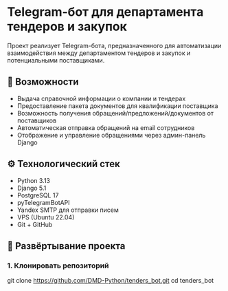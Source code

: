 # Telegram-бот для департамента тендеров и закупок
Проект реализует Telegram-бота, предназначенного для автоматизации взаимодействия между департаментом тендеров и закупок и потенциальными поставщиками.

## 📌 Возможности
- Выдача справочной информации о компании и тендерах
- Предоставление пакета документов для квалификации поставщика
- Возможность получения обращений/предложений/документов от поставщиков 
- Автоматическая отправка обращений на email сотрудников
- Отображение и управление обращениями через админ-панель Django

## ⚙️ Технологический стек
- Python 3.13
- Django 5.1
- PostgreSQL 17
- pyTelegramBotAPI
- Yandex SMTP для отправки писем
- VPS (Ubuntu 22.04)
- Git + GitHub

## 🚀 Развёртывание проекта

### 1. Клонировать репозиторий
git clone https://github.com/DMD-Python/tenders_bot.git
cd tenders_bot



